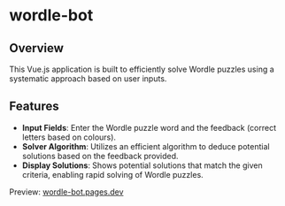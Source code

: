 
# wordle-bot

## Overview

This Vue.js application is built to efficiently solve Wordle puzzles using a systematic approach based on user inputs.

## Features

-   **Input Fields**: Enter the Wordle puzzle word and the feedback (correct letters based on colours).
-   **Solver Algorithm**: Utilizes an efficient algorithm to deduce potential solutions based on the feedback provided.
-   **Display Solutions**: Shows potential solutions that match the given criteria, enabling rapid solving of Wordle puzzles.

Preview: [wordle-bot.pages.dev](https://wordle-bot.pages.dev/)
